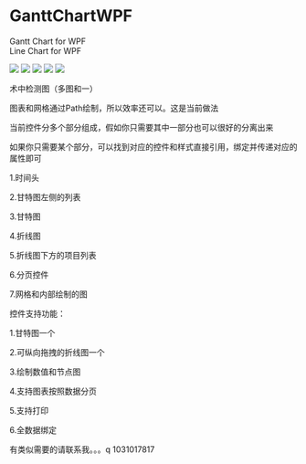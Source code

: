 # GanttChartWPF
Gantt Chart for WPF  
Line Chart for WPF

![](https://raw.githubusercontent.com/wiki/daixin10310/GanttChartWPF/1.png)
![](https://raw.githubusercontent.com/wiki/daixin10310/GanttChartWPF/2.png)
![](https://raw.githubusercontent.com/wiki/daixin10310/GanttChartWPF/3.png)
![](https://raw.githubusercontent.com/wiki/daixin10310/GanttChartWPF/4.png)
![](https://raw.githubusercontent.com/wiki/daixin10310/GanttChartWPF/5.png)


术中检测图（多图和一）

图表和网格通过Path绘制，所以效率还可以。这是当前做法


当前控件分多个部分组成，假如你只需要其中一部分也可以很好的分离出来

如果你只需要某个部分，可以找到对应的控件和样式直接引用，绑定并传递对应的属性即可


1.时间头

2.甘特图左侧的列表

3.甘特图

4.折线图

5.折线图下方的项目列表

6.分页控件

7.网格和内部绘制的图




控件支持功能：

1.甘特图一个

2.可纵向拖拽的折线图一个

3.绘制数值和节点图

4.支持图表按照数据分页

5.支持打印

6.全数据绑定




有类似需要的请联系我。。。q 1031017817
